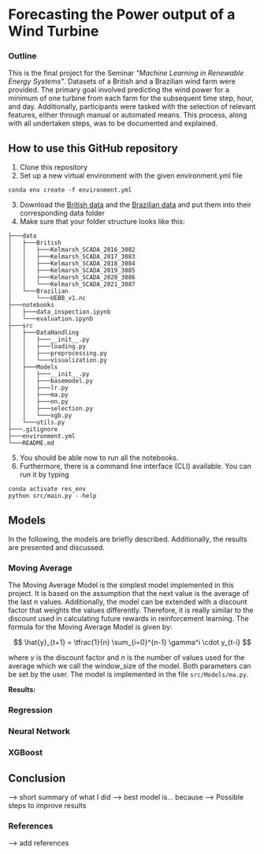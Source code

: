 # Forecasting the Power output of a Wind Turbine

### Outline
This is the final project for the Seminar *"Machine Learning in Renewable Energy Systems"*. Datasets of a British and a Brazilian wind farm were provided. The primary goal involved predicting the wind power for a minimum of one turbine from each farm for the subsequent time step, hour, and day. Additionally, participants were tasked with the selection of relevant features, either through manual or automated means. This process, along with all undertaken steps, was to be documented and explained.

## How to use this GitHub repository
1. Clone this repository
2. Set up a new virtual environment with the given environment.yml file
```
conda env create -f environment.yml
```
3. Download the [British data](https://zenodo.org/record/5841834#.ZEajKXbP2BQ) and the [Brazilian data](https://zenodo.org/record/1475197#.ZD6iMxXP2WC) and put them into their corresponding data folder
4. Make sure that your folder structure looks like this: 
```
├───data
│   ├───British
│   │   ├───Kelmarsh_SCADA_2016_3082
│   │   ├───Kelmarsh_SCADA_2017_3083
│   │   ├───Kelmarsh_SCADA_2018_3084
│   │   ├───Kelmarsh_SCADA_2019_3085
│   │   ├───Kelmarsh_SCADA_2020_3086
│   │   └───Kelmarsh_SCADA_2021_3087
│   └───Brazilian
│       └───UEBB_v1.nc
├───notebooks
│   ├───data_inspection.ipynb
│   └───evaluation.ipynb
├───src
│   ├───DataHandling
│   │   ├───__init__.py
│   │   ├───loading.py
│   │   ├───preprocessing.py
│   │   └───visualization.py
│   ├───Models
│   │   ├───__init__.py
│   │   ├───basemodel.py
│   │   ├───lr.py
│   │   ├───ma.py
│   │   ├───nn.py
│   │   ├───selection.py
│   │   └───xgb.py
│   └───utils.py
├───.gitignore
├───environment.yml
└───README.md
```
5. You should be able now to run all the notebooks.
6. Furthermore, there is a command line interface (CLI) available. You can run it by typing
```
conda activate res_env
python src/main.py --help
```

## Models
In the following, the models are briefly described. Additionally, the results are presented and discussed.

### Moving Average
The Moving Average Model is the simplest model implemented in this project. It is based on the assumption that the next value is the average of the last n values. Additionally, the model can be extended with a discount factor that weights the values differently. Therefore, it is really similar to the discount used in calculating future rewards in reinforcement learning. The formula for the Moving Average Model is given by:

$$ \hat{y}_{t+1} = \tfrac{1}{n} \sum_{i=0}^{n-1} \gamma^i \cdot y_{t-i} $$

where $\gamma$ is the discount factor and $n$ is the number of values used for the average which we call the window_size of the model. Both parameters can be set by the user. The model is implemented in the file `src/Models/ma.py`. 

**Results:**


### Regression


### Neural Network


### XGBoost


## Conclusion
--> short summary of what I did
--> best model is... because
--> Possible steps to improve results

### References
--> add references

